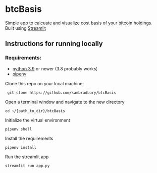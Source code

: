 # btcBasis

Simple app to calcuate and visualize cost basis of your bitcoin holdings. Built using [Streamlit](https://streamlit.io/)

## Instructions for running locally

### Requirements:
- [python 3.9](https://www.python.org/downloads/) or newer (3.8 probably works)
- [pipenv](https://pypi.org/project/pipenv/)

Clone this repo on your local machine: 

` git clone https://github.com/sambradbury/btcBasis`

Open a terminal window and navigate to the new directory 

`cd ~/{path_to_dir}/btcBasis`

Initialize the virtual environment

`pipenv shell`

Install the requirements 

`pipenv install`

Run the streamlit app

`streamlit run app.py`
